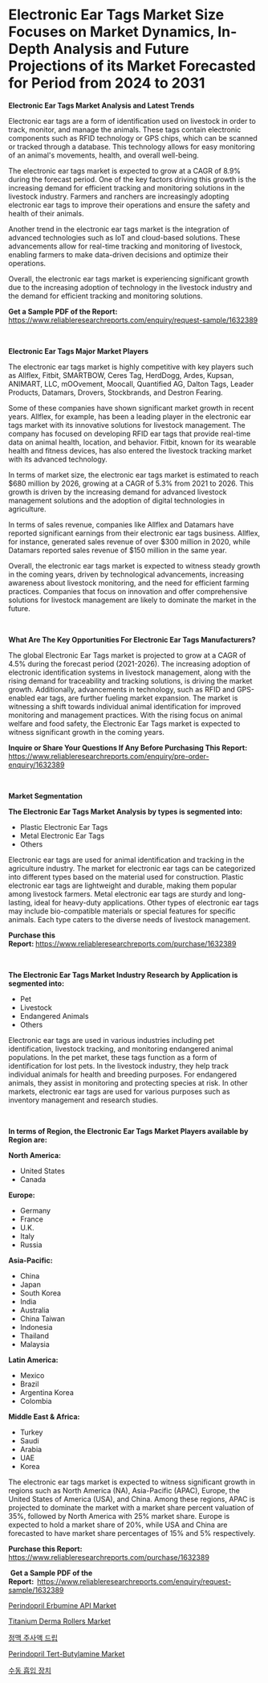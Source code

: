 <p><h1>Electronic Ear Tags Market Size Focuses on Market Dynamics, In-Depth Analysis and Future Projections of its Market Forecasted for Period from 2024 to 2031</h1></p><p><strong>Electronic Ear Tags Market Analysis and Latest Trends</strong></p>
<p><p>Electronic ear tags are a form of identification used on livestock in order to track, monitor, and manage the animals. These tags contain electronic components such as RFID technology or GPS chips, which can be scanned or tracked through a database. This technology allows for easy monitoring of an animal's movements, health, and overall well-being.</p><p>The electronic ear tags market is expected to grow at a CAGR of 8.9% during the forecast period. One of the key factors driving this growth is the increasing demand for efficient tracking and monitoring solutions in the livestock industry. Farmers and ranchers are increasingly adopting electronic ear tags to improve their operations and ensure the safety and health of their animals.</p><p>Another trend in the electronic ear tags market is the integration of advanced technologies such as IoT and cloud-based solutions. These advancements allow for real-time tracking and monitoring of livestock, enabling farmers to make data-driven decisions and optimize their operations.</p><p>Overall, the electronic ear tags market is experiencing significant growth due to the increasing adoption of technology in the livestock industry and the demand for efficient tracking and monitoring solutions.</p></p>
<p><strong>Get a Sample PDF of the Report:&nbsp;</strong> <a href="https://www.reliableresearchreports.com/enquiry/request-sample/1632389">https://www.reliableresearchreports.com/enquiry/request-sample/1632389</a></p>
<p>&nbsp;</p>
<p><strong>Electronic Ear Tags Major Market Players</strong></p>
<p><p>The electronic ear tags market is highly competitive with key players such as Allflex, Fitbit, SMARTBOW, Ceres Tag, HerdDogg, Ardes, Kupsan, ANIMART, LLC, mOOvement, Moocall, Quantified AG, Dalton Tags, Leader Products, Datamars, Drovers, Stockbrands, and Destron Fearing.</p><p>Some of these companies have shown significant market growth in recent years. Allflex, for example, has been a leading player in the electronic ear tags market with its innovative solutions for livestock management. The company has focused on developing RFID ear tags that provide real-time data on animal health, location, and behavior. Fitbit, known for its wearable health and fitness devices, has also entered the livestock tracking market with its advanced technology.</p><p>In terms of market size, the electronic ear tags market is estimated to reach $680 million by 2026, growing at a CAGR of 5.3% from 2021 to 2026. This growth is driven by the increasing demand for advanced livestock management solutions and the adoption of digital technologies in agriculture.</p><p>In terms of sales revenue, companies like Allflex and Datamars have reported significant earnings from their electronic ear tags business. Allflex, for instance, generated sales revenue of over $300 million in 2020, while Datamars reported sales revenue of $150 million in the same year.</p><p>Overall, the electronic ear tags market is expected to witness steady growth in the coming years, driven by technological advancements, increasing awareness about livestock monitoring, and the need for efficient farming practices. Companies that focus on innovation and offer comprehensive solutions for livestock management are likely to dominate the market in the future.</p></p>
<p>&nbsp;</p>
<p><strong>What Are The Key Opportunities For Electronic Ear Tags Manufacturers?</strong></p>
<p><p>The global Electronic Ear Tags market is projected to grow at a CAGR of 4.5% during the forecast period (2021-2026). The increasing adoption of electronic identification systems in livestock management, along with the rising demand for traceability and tracking solutions, is driving the market growth. Additionally, advancements in technology, such as RFID and GPS-enabled ear tags, are further fueling market expansion. The market is witnessing a shift towards individual animal identification for improved monitoring and management practices. With the rising focus on animal welfare and food safety, the Electronic Ear Tags market is expected to witness significant growth in the coming years.</p></p>
<p><strong>Inquire or Share Your Questions If Any Before Purchasing This Report:</strong> <a href="https://www.reliableresearchreports.com/enquiry/pre-order-enquiry/1632389">https://www.reliableresearchreports.com/enquiry/pre-order-enquiry/1632389</a></p>
<p>&nbsp;</p>
<p><strong>Market Segmentation</strong></p>
<p><strong>The Electronic Ear Tags Market Analysis by types is segmented into:</strong></p>
<p><ul><li>Plastic Electronic Ear Tags</li><li>Metal Electronic Ear Tags</li><li>Others</li></ul></p>
<p><p>Electronic ear tags are used for animal identification and tracking in the agriculture industry. The market for electronic ear tags can be categorized into different types based on the material used for construction. Plastic electronic ear tags are lightweight and durable, making them popular among livestock farmers. Metal electronic ear tags are sturdy and long-lasting, ideal for heavy-duty applications. Other types of electronic ear tags may include bio-compatible materials or special features for specific animals. Each type caters to the diverse needs of livestock management.</p></p>
<p><strong>Purchase this Report:&nbsp;</strong><a href="https://www.reliableresearchreports.com/purchase/1632389">https://www.reliableresearchreports.com/purchase/1632389</a></p>
<p>&nbsp;</p>
<p><strong>The Electronic Ear Tags Market Industry Research by Application is segmented into:</strong></p>
<p><ul><li>Pet</li><li>Livestock</li><li>Endangered Animals</li><li>Others</li></ul></p>
<p><p>Electronic ear tags are used in various industries including pet identification, livestock tracking, and monitoring endangered animal populations. In the pet market, these tags function as a form of identification for lost pets. In the livestock industry, they help track individual animals for health and breeding purposes. For endangered animals, they assist in monitoring and protecting species at risk. In other markets, electronic ear tags are used for various purposes such as inventory management and research studies.</p></p>
<p>&nbsp;</p>
<p><strong>In terms of Region, the Electronic Ear Tags Market Players available by Region are:</strong></p>
<p>
    <p> <strong> North America: </strong>
        <ul>
            <li>United States</li>
            <li>Canada</li>
        </ul>
        </p> 
    <p> <strong> Europe: </strong>
        <ul>
            <li>Germany</li>
            <li>France</li>
            <li>U.K.</li>
            <li>Italy</li>
            <li>Russia</li>
        </ul>
        </p> 
    <p> <strong> Asia-Pacific: </strong>
        <ul>
            <li>China</li>
            <li>Japan</li>
            <li>South Korea</li>
            <li>India</li>
            <li>Australia</li>
            <li>China Taiwan</li>
            <li>Indonesia</li>
            <li>Thailand</li>
            <li>Malaysia</li>
        </ul>
        </p> 
    <p> <strong> Latin America: </strong>
        <ul>
            <li>Mexico</li>
            <li>Brazil</li>
            <li>Argentina Korea</li>
            <li>Colombia</li>
        </ul>
        </p> 
    <p> <strong> Middle East & Africa: </strong>
        <ul>
            <li>Turkey</li>
            <li>Saudi</li>
            <li>Arabia</li>
            <li>UAE</li>
            <li>Korea</li>
        </ul>
    </p>
    </p>
<p><p>The electronic ear tags market is expected to witness significant growth in regions such as North America (NA), Asia-Pacific (APAC), Europe, the United States of America (USA), and China. Among these regions, APAC is projected to dominate the market with a market share percent valuation of 35%, followed by North America with 25% market share. Europe is expected to hold a market share of 20%, while USA and China are forecasted to have market share percentages of 15% and 5% respectively.</p></p>
<p><strong>Purchase this Report: </strong><a href="https://www.reliableresearchreports.com/purchase/1632389">https://www.reliableresearchreports.com/purchase/1632389</a></p>
<p>&nbsp;<strong>Get a Sample PDF of the Report:&nbsp;&nbsp;</strong><a href="https://www.reliableresearchreports.com/enquiry/request-sample/1632389">https://www.reliableresearchreports.com/enquiry/request-sample/1632389</a></p>
<p><strong></strong></p>
<p><p><a href="https://issuu.com/reportprime-2/docs/perindopril-erbumine-api-market-size-2030.pptx">Perindopril Erbumine API Market</a></p><p><a href="https://github.com/sonuprakash1/Market-Research-Report-List-1/blob/main/titanium-derma-rollers-market.md">Titanium Derma Rollers Market</a></p><p><a href="https://github.com/trmesnao7959541/Market-Research-Report-List-1/blob/main/88853294787.md">정맥 주사액 드립</a></p><p><a href="https://issuu.com/reportprime-2/docs/perindopril-tert-butylamine-market-size-2030.pptx">Perindopril Tert-Butylamine Market</a></p><p><a href="https://github.com/vsn7qpua81q/Market-Research-Report-List-1/blob/main/78361974788.md">수동 흡입 장치</a></p></p>